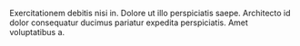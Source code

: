 Exercitationem debitis nisi in.
Dolore ut illo perspiciatis saepe.
Architecto id dolor consequatur ducimus pariatur expedita perspiciatis.
Amet voluptatibus a.